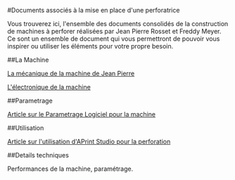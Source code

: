 #Documents associés à la mise en place d'une perforatrice

Vous trouverez ici, l'ensemble des documents consolidés de la construction de machines à perforer réalisées par Jean Pierre Rosset et Freddy Meyer. Ce sont un ensemble de document qui vous permettront de pouvoir vous inspirer ou utiliser les éléments pour votre propre besoin.

##La Machine

[La mécanique de la machine de Jean Pierre](mecanique/jeanpierre/2emeproto.md)

[L'électronique de la machine](electronique/electronique.md)

##Parametrage

[Article sur le Parametrage Logiciel pour la machine](logiciel/parametrage_machine.md)

##Utilisation

[Article sur l'utilisation d'APrint Studio pour la perforation](logiciel/utilisation_perforatrice.md)


##Details techniques

Performances de la machine, paramétrage.
